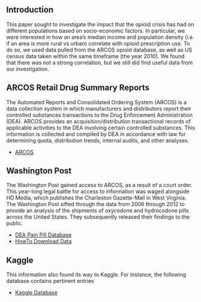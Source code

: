 ## Introduction

This paper sought to investigate the impact that the opioid crisis has had on different
populations based on socio-economic factors. In particular, we were interested in how an area’s
median income and population density (i.e. if an area is more rural vs urban) correlate with
opioid prescription use. To do so, we used data pulled from the ARCOS opioid database, as
well as US census data taken within the same timeframe (the year 2010). We found that there
was not a strong correlation, but we still did find useful data from our investigation.

## ARCOS Retail Drug Summary Reports

The Automated Reports and Consolidated Ordering System (ARCOS) is a data collection system in which manufacturers and distributors report their controlled substances transactions to the Drug Enforcement Administration (DEA).
ARCOS provides an acquisition/distribution transactional records of applicable activities to the DEA involving certain controlled substances.
This information is collected and compiled by DEA in accordance with law for determining quota, distribution trends, internal audits, and other analyses.

* [ARCOS](https://www.deadiversion.usdoj.gov/arcos/retail_drug_summary/)


## Washington Post

The Washington Post gained access to ARCOS, as a result of a court order.
This year-long legal battle for access to information was waged alongside HD Media, which publishes the Charleston Gazette-Mail in West Virginia.
The Washington Post sifted through the data from 2006 through 2012 to provide an analysis of the shipments of oxycodone and hydrocodone pills across the United States.
They subsequently released their findings to the public.

* [DEA Pain Pill Database](https://www.washingtonpost.com/graphics/2019/investigations/dea-pain-pill-database/)
* [HowTo Download Data](https://www.washingtonpost.com/national/2019/07/18/how-download-use-dea-pain-pills-database/)


## Kaggle

This information also found its way to Kaggle.
For instance, the following database contains pertinent entries

* [Kaggle Database](https://www.kaggle.com/paultimothymooney/pain-pills-in-the-usa#arcos_all_washpost.tsv.gz)
